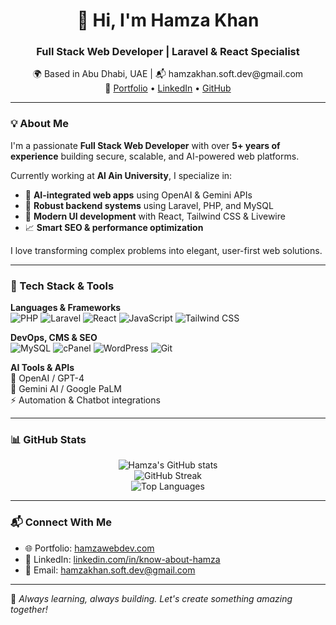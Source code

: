 <!-- GitHub README | Hamza Khan -->

<h1 align="center">👋 Hi, I'm Hamza Khan</h1>
<h3 align="center"> Full Stack Web Developer | Laravel & React Specialist</h3>

<p align="center">
  🌍 Based in Abu Dhabi, UAE | 📬 hamzakhan.soft.dev@gmail.com  
  <br />
  🔗 <a href="https://hamzawebdev.com">Portfolio</a> • 
  <a href="https://linkedin.com/in/know-about-hamza">LinkedIn</a> • 
  <a href="https://github.com/Hamzakhan8">GitHub</a>
</p>

---

### 💡 About Me

I'm a passionate **Full Stack Web Developer** with over **5+ years of experience** building secure, scalable, and AI-powered web platforms.

Currently working at **Al Ain University**, I specialize in:
- 🚀 **AI-integrated web apps** using OpenAI & Gemini APIs  
- 🧱 **Robust backend systems** using Laravel, PHP, and MySQL  
- 🎨 **Modern UI development** with React, Tailwind CSS & Livewire  
- 📈 **Smart SEO & performance optimization**  

I love transforming complex problems into elegant, user-first web solutions.

---

### 🧠 Tech Stack & Tools

**Languages & Frameworks**  
![PHP](https://img.shields.io/badge/PHP-777BB4?style=for-the-badge&logo=php&logoColor=white)
![Laravel](https://img.shields.io/badge/Laravel-E74430?style=for-the-badge&logo=laravel&logoColor=white)
![React](https://img.shields.io/badge/React-61DAFB?style=for-the-badge&logo=react&logoColor=black)
![JavaScript](https://img.shields.io/badge/JavaScript-F7DF1E?style=for-the-badge&logo=javascript&logoColor=black)
![Tailwind CSS](https://img.shields.io/badge/Tailwind_CSS-38B2AC?style=for-the-badge&logo=tailwind-css&logoColor=white)

**DevOps, CMS & SEO**  
![MySQL](https://img.shields.io/badge/MySQL-005C84?style=for-the-badge&logo=mysql&logoColor=white)
![cPanel](https://img.shields.io/badge/cPanel-FF6C2C?style=for-the-badge&logo=cpanel&logoColor=white)
![WordPress](https://img.shields.io/badge/WordPress-21759B?style=for-the-badge&logo=wordpress&logoColor=white)
![Git](https://img.shields.io/badge/Git-F05032?style=for-the-badge&logo=git&logoColor=white)

**AI Tools & APIs**  
🧠 OpenAI / GPT-4  
🧠 Gemini AI / Google PaLM  
⚡ Automation & Chatbot integrations  

---

### 📊 GitHub Stats

<p align="center">
  <img src="https://github-readme-stats.vercel.app/api?username=Hamzakhan8&show_icons=true&theme=tokyonight" alt="Hamza's GitHub stats" />
  <br />
  <img src="https://github-readme-streak-stats.herokuapp.com/?user=Hamzakhan8&theme=tokyonight" alt="GitHub Streak" />
  <br />
  <img src="https://github-readme-stats.vercel.app/api/top-langs/?username=Hamzakhan8&layout=compact&theme=tokyonight" alt="Top Languages" />
</p>

---

### 📬 Connect With Me

- 🌐 Portfolio: [hamzawebdev.com](https://hamzawebdev.com)  
- 💼 LinkedIn: [linkedin.com/in/know-about-hamza](https://linkedin.com/in/know-about-hamza)  
- 💌 Email: hamzakhan.soft.dev@gmail.com

---

🔔 *Always learning, always building. Let's create something amazing together!*

